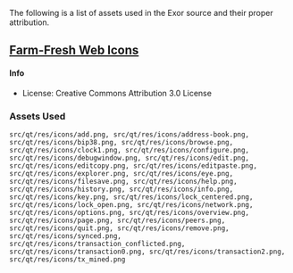 The following is a list of assets used in the Exor source and their proper attribution.

[Farm-Fresh Web Icons](http://www.fatcow.com/free-icons)
-----------------------
#### Info
* License: Creative Commons Attribution 3.0 License

### Assets Used
	src/qt/res/icons/add.png, src/qt/res/icons/address-book.png,
	src/qt/res/icons/bip38.png, src/qt/res/icons/browse.png,
	src/qt/res/icons/clock1.png, src/qt/res/icons/configure.png,
	src/qt/res/icons/debugwindow.png, src/qt/res/icons/edit.png,
	src/qt/res/icons/editcopy.png, src/qt/res/icons/editpaste.png,
	src/qt/res/icons/explorer.png, src/qt/res/icons/eye.png,
	src/qt/res/icons/filesave.png, src/qt/res/icons/help.png,
	src/qt/res/icons/history.png, src/qt/res/icons/info.png,
	src/qt/res/icons/key.png, src/qt/res/icons/lock_centered.png,
	src/qt/res/icons/lock_open.png, src/qt/res/icons/network.png,
	src/qt/res/icons/options.png, src/qt/res/icons/overview.png,
	src/qt/res/icons/page.png, src/qt/res/icons/peers.png,
	src/qt/res/icons/quit.png, src/qt/res/icons/remove.png,
	src/qt/res/icons/synced.png, src/qt/res/icons/transaction_conflicted.png,
	src/qt/res/icons/transaction0.png, src/qt/res/icons/transaction2.png,
	src/qt/res/icons/tx_mined.png